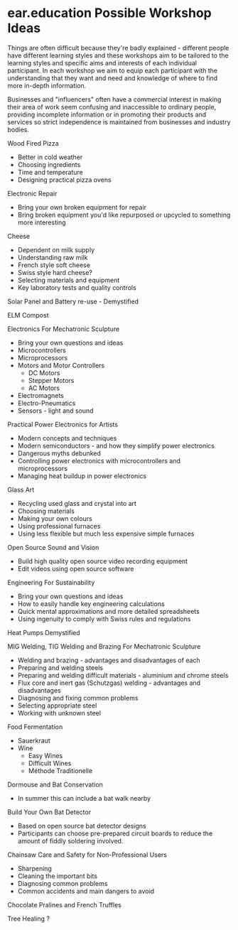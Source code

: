 # ear.education Possible Workshop Ideas

Things are often difficult because they're badly explained - different people have different learning styles and these workshops aim to be tailored to the learning styles and specific aims and interests of each individual participant. In each workshop we aim to equip each participant with the understanding that they want and need and knowledge of where to find more in-depth information.

Businesses and "influencers" often have a commercial interest in making their area of work seem confusing and inaccessible to ordinary people, providing incomplete information or in promoting their products and services so strict independence is maintained from businesses and industry bodies.

Wood Fired Pizza
  - Better in cold weather
  - Choosing ingredients
  - Time and temperature
  - Designing practical pizza ovens

Electronic Repair
  - Bring your own broken equipment for repair
  - Bring broken equipment you'd like repurposed or upcycled to something more interesting 

Cheese 
  - Dependent on milk supply
  - Understanding raw milk
  - French style soft cheese
  - Swiss style hard cheese?
  - Selecting materials and equipment
  - Key laboratory tests and quality controls

Solar Panel and Battery re-use - Demystified

ELM Compost

Electronics For Mechatronic Sculpture
  - Bring your own questions and ideas
  - Microcontrollers
  - Microprocessors
  - Motors and Motor Controllers
    - DC Motors
    - Stepper Motors
    - AC Motors
  - Electromagnets
  - Electro-Pneumatics
  - Sensors - light and sound

Practical Power Electronics for Artists
  - Modern concepts and techniques
  - Modern semiconductors - and how they simplify power electronics
  - Dangerous myths debunked
  - Controlling power electronics with microcontrollers and microprocessors
  - Managing heat buildup in power electronics

Glass Art
  - Recycling used glass and crystal into art
  - Choosing materials
  - Making your own colours
  - Using professional furnaces
  - Using less flexible but much less expensive simple furnaces

Open Source Sound and Vision
  - Build high quality open source video recording equipment
  - Edit videos using open source software

Engineering For Sustainability
  - Bring your own questions and ideas
  - How to easily handle key engineering calculations
  - Quick mental approximations and more detailed spreadsheets
  - Using ingenuity to comply with Swiss rules and regulations

Heat Pumps Demystified

MIG Welding, TIG Welding and Brazing For Mechatronic Sculpture
  - Welding and brazing - advantages and disadvantages of each
  - Preparing and welding steels
  - Preparing and welding difficult materials - aluminium and chrome steels
  - Flux core and inert gas (Schutzgas) welding - advantages and disadvantages
  - Diagnosing and fixing common problems
  - Selecting appropriate steel
  - Working with unknown steel

Food Fermentation
  - Sauerkraut
  - Wine
    - Easy Wines
    - Difficult Wines
    - Méthode Traditionelle

Dormouse and Bat Conservation
  - In summer this can include a bat walk nearby

Build Your Own Bat Detector
  - Based on open source bat detector designs
  - Participants can choose pre-prepared circuit boards to reduce the amount of fiddly soldering involved.

Chainsaw Care and Safety for Non-Professional Users
  - Sharpening
  - Cleaning the important bits
  - Diagnosing common problems
  - Common accidents and main dangers to avoid

Chocolate Pralines and French Truffles

Tree Healing ?
